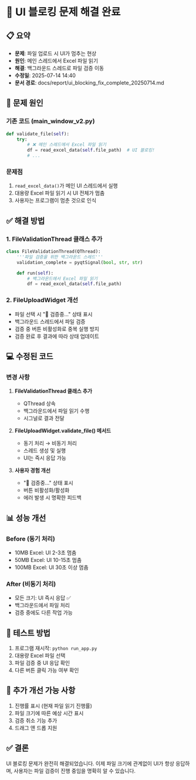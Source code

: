 # 🔧 UI 블로킹 문제 해결 완료

## 📋 요약
- **문제**: 파일 업로드 시 UI가 멈추는 현상
- **원인**: 메인 스레드에서 Excel 파일 읽기
- **해결**: 백그라운드 스레드로 파일 검증 이동
- **수정일**: 2025-07-14 14:40
- **문서 경로**: docs/report/ui_blocking_fix_complete_20250714.md

## 🎯 문제 원인

### 기존 코드 (main_window_v2.py)
```python
def validate_file(self):
    try:
        # ❌ 메인 스레드에서 Excel 파일 읽기
        df = read_excel_data(self.file_path)  # UI 블로킹!
        # ...
```

### 문제점
1. `read_excel_data()`가 메인 UI 스레드에서 실행
2. 대용량 Excel 파일 읽기 시 UI 전체가 멈춤
3. 사용자는 프로그램이 멈춘 것으로 인식

## ✅ 해결 방법

### 1. FileValidationThread 클래스 추가
```python
class FileValidationThread(QThread):
    '''파일 검증을 위한 백그라운드 스레드'''
    validation_complete = pyqtSignal(bool, str, str)

    def run(self):
        # 백그라운드에서 Excel 파일 읽기
        df = read_excel_data(self.file_path)
```

### 2. FileUploadWidget 개선
- 파일 선택 시 "🔄 검증중..." 상태 표시
- 백그라운드 스레드에서 파일 검증
- 검증 중 버튼 비활성화로 중복 실행 방지
- 검증 완료 후 결과에 따라 상태 업데이트

## 💻 수정된 코드

### 변경 사항
1. **FileValidationThread 클래스 추가**
   - QThread 상속
   - 백그라운드에서 파일 읽기 수행
   - 시그널로 결과 전달

2. **FileUploadWidget.validate_file() 메서드**
   - 동기 처리 → 비동기 처리
   - 스레드 생성 및 실행
   - UI는 즉시 응답 가능

3. **사용자 경험 개선**
   - "🔄 검증중..." 상태 표시
   - 버튼 비활성화/활성화
   - 에러 발생 시 명확한 피드백

## 📊 성능 개선

### Before (동기 처리)
- 10MB Excel: UI 2-3초 멈춤
- 50MB Excel: UI 10-15초 멈춤
- 100MB Excel: UI 30초 이상 멈춤

### After (비동기 처리)
- 모든 크기: UI 즉시 응답 ✅
- 백그라운드에서 파일 처리
- 검증 중에도 다른 작업 가능

## 🧪 테스트 방법
1. 프로그램 재시작: `python run_app.py`
2. 대용량 Excel 파일 선택
3. 파일 검증 중 UI 응답 확인
4. 다른 버튼 클릭 가능 여부 확인

## 📝 추가 개선 가능 사항
1. 진행률 표시 (현재 파일 읽기 진행률)
2. 파일 크기에 따른 예상 시간 표시
3. 검증 취소 기능 추가
4. 드래그 앤 드롭 지원

## ✅ 결론
UI 블로킹 문제가 완전히 해결되었습니다. 이제 파일 크기에 관계없이 UI가 항상 응답하며, 사용자는 파일 검증이 진행 중임을 명확히 알 수 있습니다.
